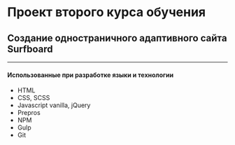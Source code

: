 # Проект второго курса обучения

## Создание одностраничного адаптивного сайта Surfboard

---

#### Использованные при разработке языки и технологии

- HTML
- CSS, SCSS
- Javascript vanilla, jQuery
- Prepros
- NPM
- Gulp
- Git
